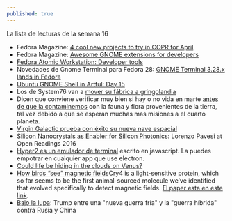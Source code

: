 ```yaml
---
published: true
---
```

La lista de lecturas de la semana 16


- Fedora Magazine: [4 cool new projects to try in COPR for April](https://fedoramagazine.org/4-try-copr-april-2018/)
- Fedora Magazine: [Awesome GNOME extensions for developers](https://fedoramagazine.org/awesome-gnome-extensions-developers/)
- [Fedora Atomic Workstation: Developer tools](https://blogs.gnome.org/mclasen/2018/04/16/fedora-atomic-workstation-developer-tools/)
- Novedades de Gnome Terminal para Fedora 28: [GNOME Terminal 3.28.x lands in Fedora](https://debarshiray.wordpress.com/2018/04/16/gnome-terminal-3-28-x-lands-in-fedora/)
- [Ubuntu GNOME Shell in Artful: Day 15](https://didrocks.fr/2017/10/16/ubuntu-gnome-shell-in-artful-day-15/)
- Los de System76 van a [mover su fábrica a gringolandia](https://opensource.com/article/18/4/system76-us-manufacturing-plant)
- Dicen que conviene verificar muy bien si hay o no vida en marte [antes de que la contaminemos](https://www.zmescience.com/science/news-science/life-on-mars-contamination-16042018/) con la fauna y flora provenientes de la tierra, tal vez debido a que se esperan muchas mas misiones a el cuarto planeta.
- [Virgin Galactic prueba con éxito su nueva nave espacial](https://www.playgroundmag.net/comunidad/virgin-galactic-nave-espacial_28935170.html)
- [Silicon Nanocrystals as Enabler for Silicon Photonics](https://www.youtube.com/watch?v=oYeIxJs2RLg): Lorenzo Pavesi at Open Readings 2016
- [Hyper2 es un emulador de terminal](https://zeit.co/blog/hyper2) escrito en javascript. La puedes empotrar en cualquier app que use electron. 
- [Could life be hiding in the clouds on Venus?](https://www.zmescience.com/science/venus-life-atmosphere-7135132/)
- [How birds “see” magnetic fields](https://www.zmescience.com/science/bird-magnetic-field-71351354/?utm_source=ZME+Science+Newsletter&utm_campaign=2669782e25-RSS_EMAIL_CAMPAIGN&utm_medium=email&utm_term=0_3b5aad2288-2669782e25-242777289&goal=0_3b5aad2288-2669782e25-242777289)Cry4 is a light-sensitive protein, which so far seems to be the first animal-sourced molecule we’ve identified that evolved specifically to detect magnetic fields. [El paper esta en este link](http://rsif.royalsocietypublishing.org/content/15/140/20180058).
- [Bajo la lupa](http://www.jornada.unam.mx/2018/04/22/opinion/014o1pol): Trump entre una "nueva guerra fría" y la "guerra híbrida" contra Rusia y China
